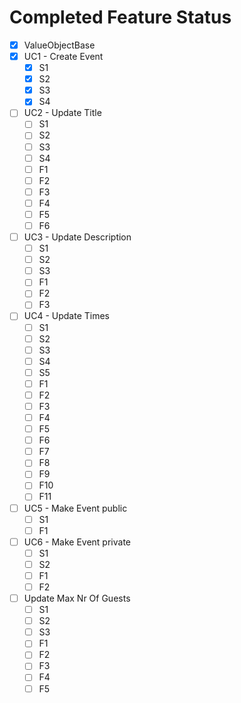# Completed Feature Status

- [x] ValueObjectBase
- [x] UC1 - Create Event
  - [x] S1
  - [x] S2
  - [x] S3
  - [x] S4 
- [ ] UC2 - Update Title
  - [ ] S1
  - [ ] S2
  - [ ] S3
  - [ ] S4
  - [ ] F1
  - [ ] F2
  - [ ] F3
  - [ ] F4
  - [ ] F5
  - [ ] F6 
- [ ] UC3 - Update Description
  - [ ] S1
  - [ ] S2
  - [ ] S3
  - [ ] F1
  - [ ] F2
  - [ ] F3
- [ ] UC4 - Update Times 
  - [ ] S1
  - [ ] S2
  - [ ] S3
  - [ ] S4
  - [ ] S5
  - [ ] F1
  - [ ] F2
  - [ ] F3
  - [ ] F4
  - [ ] F5
  - [ ] F6
  - [ ] F7
  - [ ] F8
  - [ ] F9
  - [ ] F10
  - [ ] F11
- [ ] UC5 - Make Event public
  - [ ] S1
  - [ ] F1
- [ ] UC6 - Make Event private 
  - [ ] S1
  - [ ] S2
  - [ ] F1
  - [ ] F2
- [ ] Update Max Nr Of Guests 
  - [ ] S1
  - [ ] S2
  - [ ] S3
  - [ ] F1
  - [ ] F2
  - [ ] F3
  - [ ] F4
  - [ ] F5